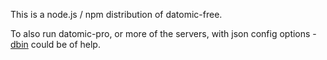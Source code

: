 
This is a node.js / npm distribution of datomic-free.

To also run datomic-pro, or more of the servers, with json config options - [dbin](https://github.com/datomicon/dbin) could be of help.
